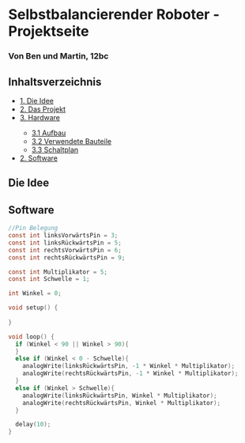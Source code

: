<h1>Selbstbalancierender Roboter - Projektseite</h1>

<h3>Von Ben und Martin, 12bc</h3>

<h2>Inhaltsverzeichnis</h2>

<ul style="list-stlye-type:none">
    <li><a href="#1">1. Die Idee</a></li>
    <li><a href="#proj">2. Das Projekt</a></li>
    <li><a href="#hard">3. Hardware</a></li>
    <ul>
        <li><a href="#aufb">3.1 Aufbau</a></li>
        <li><a href="#teil">3.2 Verwendete Bauteile</a></li>
        <li><a href="#schalt">3.3 Schaltplan</a></li>
    </ul>
    <li><a href="#soft">2. Software</a></li>
</ul>

<h2 id="1">Die Idee</h2>

<h2 id="soft">Software</h2>

```c
//Pin Belegung
const int linksVorwärtsPin = 3;
const int linksRückwärtsPin = 5;
const int rechtsVorwärtsPin = 6;
const int rechtsRückwärtsPin = 9;

const int Multiplikator = 5;
const int Schwelle = 1;

int Winkel = 0;

void setup() {
  
}

void loop() {
  if (Winkel < 90 || Winkel > 90){
  }
  else if (Winkel < 0 - Schwelle){
    analogWrite(linksRückwärtsPin, -1 * Winkel * Multiplikator);
    analogWrite(rechtsRückwärtsPin, -1 * Winkel * Multiplikator);
  }
  else if (Winkel > Schwelle){
    analogWrite(linksRückwärtsPin, Winkel * Multiplikator);
    analogWrite(rechtsRückwärtsPin, Winkel * Multiplikator);
  }

  delay(10);
}
```
